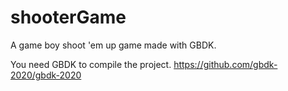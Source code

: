 # shooterGame
A game boy shoot 'em up game made with GBDK.

You need GBDK to compile the project. https://github.com/gbdk-2020/gbdk-2020

